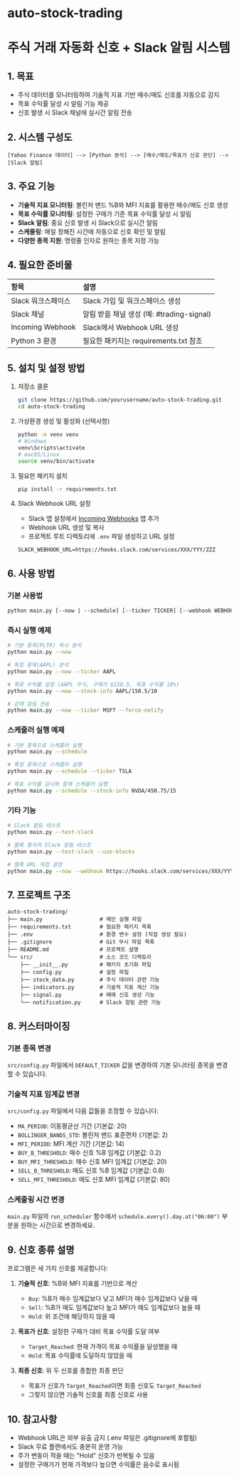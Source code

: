 # auto-stock-trading

# 주식 거래 자동화 신호 + Slack 알림 시스템

## 1. 목표
- 주식 데이터를 모니터링하여 기술적 지표 기반 매수/매도 신호를 자동으로 감지
- 목표 수익률 달성 시 알림 기능 제공
- 신호 발생 시 Slack 채널에 실시간 알림 전송

## 2. 시스템 구성도
```
[Yahoo Finance 데이터] --> [Python 분석] --> [매수/매도/목표가 신호 판단] --> [Slack 알림]
```

## 3. 주요 기능
- **기술적 지표 모니터링**: 볼린저 밴드 %B와 MFI 지표를 활용한 매수/매도 신호 생성
- **목표 수익률 모니터링**: 설정한 구매가 기준 목표 수익률 달성 시 알림
- **Slack 알림**: 중요 신호 발생 시 Slack으로 실시간 알림
- **스케줄링**: 매일 정해진 시간에 자동으로 신호 확인 및 알림
- **다양한 종목 지원**: 명령줄 인자로 원하는 종목 지정 가능

## 4. 필요한 준비물

| 항목 | 설명 |
|:---|:---|
| Slack 워크스페이스 | Slack 가입 및 워크스페이스 생성 |
| Slack 채널 | 알림 받을 채널 생성 (예: #trading-signal) |
| Incoming Webhook | Slack에서 Webhook URL 생성 |
| Python 3 환경 | 필요한 패키지는 requirements.txt 참조 |

## 5. 설치 및 설정 방법

1. 저장소 클론
   ```bash
   git clone https://github.com/yourusername/auto-stock-trading.git
   cd auto-stock-trading
   ```

2. 가상환경 생성 및 활성화 (선택사항)
   ```bash
   python -m venv venv
   # Windows
   venv\Scripts\activate
   # macOS/Linux
   source venv/bin/activate
   ```

3. 필요한 패키지 설치
   ```bash
   pip install -r requirements.txt
   ```

4. Slack Webhook URL 설정
   - Slack 앱 설정에서 [Incoming Webhooks](https://slack.com/apps/A0F7XDUAZ-incoming-webhooks) 앱 추가
   - Webhook URL 생성 및 복사
   - 프로젝트 루트 디렉토리에 `.env` 파일 생성하고 URL 설정
   ```
   SLACK_WEBHOOK_URL=https://hooks.slack.com/services/XXX/YYY/ZZZ
   ```

## 6. 사용 방법

### 기본 사용법
```bash
python main.py [--now | --schedule] [--ticker TICKER] [--webhook WEBHOOK_URL] [--test-slack] [--force-notify] [--notify-method METHOD] [--use-blocks] [--purchase-price PRICE] [--target-gain PERCENT] [--stock-info TICKER/PRICE/GAIN]
```

### 즉시 실행 예제
```bash
# 기본 종목(PLTR) 즉시 분석
python main.py --now

# 특정 종목(AAPL) 분석
python main.py --now --ticker AAPL

# 목표 수익률 설정 (AAPL 주식, 구매가 $150.5, 목표 수익률 10%)
python main.py --now --stock-info AAPL/150.5/10

# 강제 알림 전송
python main.py --now --ticker MSFT --force-notify
```

### 스케줄러 실행 예제
```bash
# 기본 종목으로 스케줄러 실행
python main.py --schedule

# 특정 종목으로 스케줄러 실행
python main.py --schedule --ticker TSLA

# 목표 수익률 감시와 함께 스케줄러 실행
python main.py --schedule --stock-info NVDA/450.75/15
```

### 기타 기능
```bash
# Slack 알림 테스트
python main.py --test-slack

# 블록 형식의 Slack 알림 테스트
python main.py --test-slack --use-blocks

# 웹훅 URL 직접 설정
python main.py --now --webhook https://hooks.slack.com/services/XXX/YYY/ZZZ
```

## 7. 프로젝트 구조
```
auto-stock-trading/
├── main.py                  # 메인 실행 파일
├── requirements.txt         # 필요한 패키지 목록
├── .env                     # 환경 변수 설정 (직접 생성 필요)
├── .gitignore               # Git 무시 파일 목록
├── README.md                # 프로젝트 설명
└── src/                     # 소스 코드 디렉토리
    ├── __init__.py          # 패키지 초기화 파일
    ├── config.py            # 설정 파일
    ├── stock_data.py        # 주식 데이터 관련 기능
    ├── indicators.py        # 기술적 지표 계산 기능
    ├── signal.py            # 매매 신호 생성 기능
    └── notification.py      # Slack 알림 관련 기능
```

## 8. 커스터마이징

### 기본 종목 변경
`src/config.py` 파일에서 `DEFAULT_TICKER` 값을 변경하여 기본 모니터링 종목을 변경할 수 있습니다.

### 기술적 지표 임계값 변경
`src/config.py` 파일에서 다음 값들을 조정할 수 있습니다:
- `MA_PERIOD`: 이동평균선 기간 (기본값: 20)
- `BOLLINGER_BANDS_STD`: 볼린저 밴드 표준편차 (기본값: 2)
- `MFI_PERIOD`: MFI 계산 기간 (기본값: 14)
- `BUY_B_THRESHOLD`: 매수 신호 %B 임계값 (기본값: 0.2)
- `BUY_MFI_THRESHOLD`: 매수 신호 MFI 임계값 (기본값: 20)
- `SELL_B_THRESHOLD`: 매도 신호 %B 임계값 (기본값: 0.8)
- `SELL_MFI_THRESHOLD`: 매도 신호 MFI 임계값 (기본값: 80)

### 스케줄링 시간 변경
`main.py` 파일의 `run_scheduler` 함수에서 `schedule.every().day.at("06:00")` 부분을 원하는 시간으로 변경하세요.

## 9. 신호 종류 설명

프로그램은 세 가지 신호를 제공합니다:

1. **기술적 신호**: %B와 MFI 지표를 기반으로 계산
   - `Buy`: %B가 매수 임계값보다 낮고 MFI가 매수 임계값보다 낮을 때
   - `Sell`: %B가 매도 임계값보다 높고 MFI가 매도 임계값보다 높을 때
   - `Hold`: 위 조건에 해당하지 않을 때

2. **목표가 신호**: 설정한 구매가 대비 목표 수익률 도달 여부
   - `Target_Reached`: 현재 가격이 목표 수익률을 달성했을 때
   - `Hold`: 목표 수익률에 도달하지 않았을 때

3. **최종 신호**: 위 두 신호를 종합한 최종 판단
   - 목표가 신호가 `Target_Reached`이면 최종 신호도 `Target_Reached`
   - 그렇지 않으면 기술적 신호를 최종 신호로 사용

## 10. 참고사항
- Webhook URL은 외부 유출 금지 (.env 파일은 .gitignore에 포함됨)
- Slack 무료 플랜에서도 충분히 운영 가능
- 주가 변동이 적을 때는 "Hold" 신호가 반복될 수 있음
- 설정한 구매가가 현재 가격보다 높으면 수익률은 음수로 표시됨


